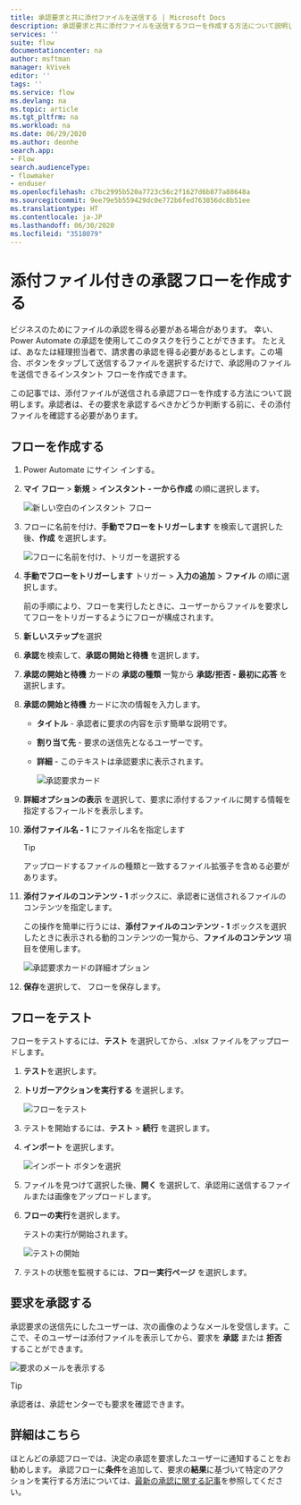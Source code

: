 ```yaml
---
title: 承認要求と共に添付ファイルを送信する | Microsoft Docs
description: 承認要求と共に添付ファイルを送信するフローを作成する方法について説明します。
services: ''
suite: flow
documentationcenter: na
author: msftman
manager: kVivek
editor: ''
tags: ''
ms.service: flow
ms.devlang: na
ms.topic: article
ms.tgt_pltfrm: na
ms.workload: na
ms.date: 06/29/2020
ms.author: deonhe
search.app:
- Flow
search.audienceType:
- flowmaker
- enduser
ms.openlocfilehash: c7bc2995b520a7723c56c2f1627d6b877a88648a
ms.sourcegitcommit: 9ee79e5b559429dc0e772b6fed763856dc8b51ee
ms.translationtype: HT
ms.contentlocale: ja-JP
ms.lasthandoff: 06/30/2020
ms.locfileid: "3518079"
---
```

# <a name="create-approval-flows-with-attachments"></a>添付ファイル付きの承認フローを作成する

ビジネスのためにファイルの承認を得る必要がある場合があります。 幸い、Power Automate の承認を使用してこのタスクを行うことができます。 たとえば、あなたは経理担当者で、請求書の承認を得る必要があるとします。この場合、ボタンをタップして送信するファイルを選択するだけで、承認用のファイルを送信できるインスタント フローを作成できます。

この記事では、添付ファイルが送信される承認フローを作成する方法について説明します。承認者は、その要求を承認するべきかどうか判断する前に、その添付ファイルを確認する必要があります。

## <a name="create-the-flow"></a>フローを作成する

1. Power Automate にサイン インする。
1. **マイ フロー** > **新規** > **インスタント - 一から作成** の順に選択します。

    ![新しい空白のインスタント フロー](./media/approval-attachments/new-instand-blank.png)

1. フローに名前を付け、**手動でフローをトリガーします** を検索して選択した後、**作成** を選択します。

    ![フローに名前を付け、トリガーを選択する](./media/approval-attachments/name-flow-trigger.png)

1. **手動でフローをトリガーします** トリガー > **入力の追加** > **ファイル** の順に選択します。

     前の手順により、フローを実行したときに、ユーザーからファイルを要求してフローをトリガーするようにフローが構成されます。

1. **新しいステップ**を選択
1. **承認**を検索して、**承認の開始と待機** を選択します。
1. **承認の開始と待機** カードの **承認の種類** 一覧から **承認/拒否 - 最初に応答** を選択します。
1. **承認の開始と待機** カードに次の情報を入力します。

   - **タイトル** - 承認者に要求の内容を示す簡単な説明です。
   - **割り当て先** - 要求の送信先となるユーザーです。
   - **詳細** - このテキストは承認要求に表示されます。

     ![承認要求カード](./media/approval-attachments/approval-request-card.png)

1. **詳細オプションの表示** を選択して、要求に添付するファイルに関する情報を指定するフィールドを表示します。
1. **添付ファイル名 - 1** にファイル名を指定します

   >[!TIP]
   >アップロードするファイルの種類と一致するファイル拡張子を含める必要があります。

1. **添付ファイルのコンテンツ - 1** ボックスに、承認者に送信されるファイルのコンテンツを指定します。 

   この操作を簡単に行うには、**添付ファイルのコンテンツ - 1** ボックスを選択したときに表示される動的コンテンツの一覧から、**ファイルのコンテンツ** 項目を使用します。

     ![承認要求カードの詳細オプション](./media/approval-attachments/approval-request-card-advanced-options.png)

1. **保存**を選択して、 フローを保存します。

## <a name="test-your-flow"></a>フローをテスト

フローをテストするには、**テスト** を選択してから、.xlsx ファイルをアップロードします。

1. **テスト**を選択します。
1. **トリガーアクションを実行する** を選択します。

     ![フローをテスト](./media/approval-attachments/test-flow.png)

1. テストを開始するには、**テスト** > **続行** を選択します。
1. **インポート** を選択します。

     ![インポート ボタンを選択](./media/approval-attachments/import-file.png)
1. ファイルを見つけて選択した後、**開く** を選択して、承認用に送信するファイルまたは画像をアップロードします。

1. **フローの実行**を選択します。

   テストの実行が開始されます。

     ![テストの開始](./media/approval-attachments/test-started.png)

1. テストの状態を監視するには、**フロー実行ページ** を選択します。

## <a name="approve-the-request"></a>要求を承認する

承認要求の送信先にしたユーザーは、次の画像のようなメールを受信します。ここで、そのユーザーは添付ファイルを表示してから、要求を **承認** または **拒否** することができます。

![要求のメールを表示する](./media/approval-attachments/approval-request-mail.png)

>[!TIP]
>承認者は、承認センターでも要求を確認できます。

## <a name="learn-more"></a>詳細はこちら

ほとんどの承認フローでは、決定の承認を要求したユーザーに通知することをお勧めします。 承認フローに**条件**を追加して、要求の**結果**に基づいて特定のアクションを実行する方法については、[最新の承認に関する記事](modern-approvals.md#add-an-email-action-for-approvals)を参照してください。

